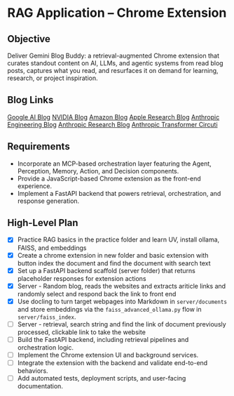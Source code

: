# RAG Application – Chrome Extension

## Objective
Deliver Gemini Blog Buddy: a retrieval-augmented Chrome extension that curates standout content on AI, LLMs, and agentic systems from read blog posts, captures what you read, and resurfaces it on demand for learning, research, or project inspiration.

## Blog Links
[Google AI Blog](https://blog.google/technology/ai/)
[NVIDIA Blog](https://developer.nvidia.com/blog)
[Amazon Blog](https://www.amazon.science/blog)
[Apple Research Blog](https://machinelearning.apple.com/research)
[Anthropic Engineering Blog](https://www.anthropic.com/engineering)
[Anthropic Research Blog](https://www.anthropic.com/research)
[Anthropic Transformer Circuti](https://transformer-circuits.pub/)


## Requirements
- Incorporate an MCP-based orchestration layer featuring the Agent, Perception, Memory, Action, and Decision components.
- Provide a JavaScript-based Chrome extension as the front-end experience.
- Implement a FastAPI backend that powers retrieval, orchestration, and response generation.

## High-Level Plan
- [x] Practice RAG basics in the practice folder and learn UV, install ollama, FAISS, and embeddings
- [x] Create a chrome extension in new folder and basic extension with button index the document and find the document with search text
- [x] Set up a FastAPI backend scaffold (server folder) that returns placeholder responses for extension actions
- [x] Server - Random blog, reads the websites and extracts ariticle links and randomly select and respond back the link to front end
- [x] Use docling to turn target webpages into Markdown in `server/documents` and store embeddings via the `faiss_advanced_ollama.py` flow in `server/faiss_index`.
- [ ] Server - retrieval, search string and find the link of document previously processed, clickable link to take the website
- [ ] Build the FastAPI backend, including retrieval pipelines and orchestration logic.
- [ ] Implement the Chrome extension UI and background services.
- [ ] Integrate the extension with the backend and validate end-to-end behaviors.
- [ ] Add automated tests, deployment scripts, and user-facing documentation.
